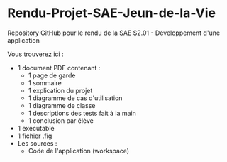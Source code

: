 # Rendu-Projet-SAE-Jeun-de-la-Vie
Repository GitHub pour le rendu de la SAE S2.01 - Développement d'une application

Vous trouverez ici :
  - 1 document PDF contenant :
    - 1 page de garde
    - 1 sommaire
    - 1 explication du projet
    - 1 diagramme de cas d'utilisation
    - 1 diagramme de classe 
    - 1 descriptions des tests fait à la main
    - 1 conclusion par élève
  - 1 exécutable
  - 1 fichier .fig
  - Les sources :
    - Code de l'application (workspace)

